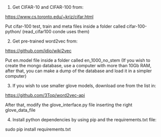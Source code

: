 1) Get CIFAR-10 and CIFAR-100 from:

https://www.cs.toronto.edu/~kriz/cifar.html

Put cifar-100 test, train and meta files inside a folder called cifar-100-python/
(read_cifar100 conde uses them)

2) Get pre-trained word2vec from:

https://github.com/idio/wiki2vec

Put en.model file inside a folder called en_1000_no_stem
(If you wish to create the mongo database, use a computer with more than 10Gb RAM, after that, you can
make a dump of the database and load it in a simpler computer) 

3) If you wish to use smaller glove models, download one from the list in:

https://github.com/3Top/word2vec-api

After that, modify the glove_interface.py file inserting the right glove_data_file

4) Install python dependencies by using pip and the requirements.txt file:

sudo pip install requirements.txt